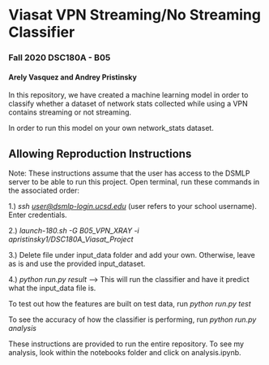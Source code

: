 # Viasat VPN Streaming/No Streaming Classifier 
### Fall 2020 DSC180A - B05 

#### Arely Vasquez and Andrey Pristinsky

In this repository, we have created a machine learning model in order to classify whether a dataset of network stats collected while using a VPN contains streaming or not streaming.

In order to run this model on your own network_stats dataset. 


## Allowing Reproduction Instructions

Note: These instructions assume that the user has access to the DSMLP server to be able to run this project.
Open terminal, run these commands in the associated order: 

1.) *ssh user@dsmlp-login.ucsd.edu* (user refers to your school username). Enter credentials.

2.) *launch-180.sh -G  B05_VPN_XRAY -i apristinsky1/DSC180A_Viasat_Project*

3.) Delete file under input_data folder and add your own. Otherwise, leave as is and use the provided input_dataset.

4.) *python run.py result* --> This will run the classifier and have it predict what the input_data file is.

To test out how the features are built on test data, run *python run.py test*

To see the accuracy of how the classifier is performing, run *python run.py analysis*

These instructions are provided to run the entire repository. To see my analysis, look within the notebooks folder and click on analysis.ipynb.
